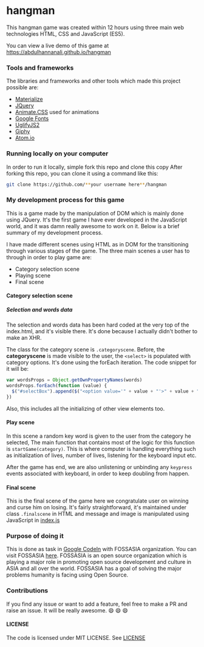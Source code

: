 # hangman
This hangman game was created within 12 hours using three main web technologies HTML, CSS and JavaScript (ES5).

You can view a live demo of this game at https://abdulhannanali.github.io/hangman


### Tools and frameworks
The libraries and frameworks and other tools which made this project possible are:
- [Materialize](http://materializecss.com/)
- [JQuery](jquery.com)
- [Animate.CSS](https://github.com/daneden/animate.css) used for animations
- [Google Fonts](https://www.google.com/fonts)
- [UglifyJS2](https://github.com/mishoo/UglifyJS2)
- [Giphy](https://giphy.com)
- [Atom.io](https://atom.io)

### Running locally on your computer
In order to run it locally, simple fork this repo and clone this copy
After forking this repo, you can clone it using a command like this:
```bash
git clone https://github.com/**your username here**/hangman
```

### My development process for this game
This is a game made by the manipulation of DOM which is mainly done using JQuery. It's the first game I have ever developed in the JavaScript world, and it was damn really awesome to work on it. Below is a brief summary of my development process.

I have made different scenes using HTML as in DOM for the transitioning through various stages of the game. The three main scenes a user has to through in order to play game are:
- Category selection scene
- Playing scene
- Final scene

#### Category selection scene

##### Selection and words data
The selection and words data has been hard coded at the very top of the index.html, and it's visible there. It's done because I actually didn't bother to make an XHR.

The class for the category scene is `.categoryscene`. Before, the **categoryscene** is made visible to the user, the `<select>` is populated with category options. It's done using the forEach iteration. The code snippet for it will be:
```js
var wordsProps = Object.getOwnPropertyNames(words)
wordsProps.forEach(function (value) {
  $("#selectBox").append($("<option value='" + value + "'>" + value + "</option>"))
})
```
Also, this includes all the initializing of other view elements too.

#### Play scene
In this scene a random key word is given to the user from the category he selected, The main function that contains most of the logic for this function is `startGame(category)`. This is where computer is handling everything such as initialization of lives, number of lives, listening for the keyboard input etc.

After the game has end, we are also unlistening or unbinding any `keypress` events associated with keyboard, in order to keep doubling from happen.

#### Final scene
This is the final scene of the game here we congratulate user on winning and curse him on losing. It's fairly straightforward, it's maintained under class `.finalscene` in HTML and message and image is manipulated using JavaScript in [index.js](js/index.js)


### Purpose of doing it
This is done as task in [Google CodeIn](https://codein.withgoogle.com) with FOSSASIA organization. You can visit FOSSASIA [here](https://fossasia.org). FOSSASIA is an open source organization which is playing a major role in promoting open source development and culture in ASIA and all over the world. FOSSASIA has a goal of solving the major problems humanity is facing using Open Source.

### Contributions
If you find any issue or want to add a feature, feel free to make a PR and raise an issue. It will be really awesome. :smile: :smile: :smile:

#### LICENSE
The code is licensed under MIT LICENSE. See [LICENSE](LICENSE)
